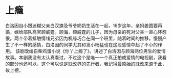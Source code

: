 # 上瘾

 白洛因自小跟迷糊父亲白汉旗及爷爷奶奶生活在一起，16岁这年，亲妈姜圆要再婚，嫁给部队高官顾威霆。顾海，顾威霆的儿子，因为母亲的死对父亲一直心怀怨恨。两个带着抵触情绪兄弟因为机缘巧合在同一个班里，随着时间的推移，慢慢产生了不一样的感情，白洛因的同学尤其和发小杨猛也在这段感情中起了不小的作用。
  该剧改编自柴鸡蛋小说《你丫上瘾了》，讲述了白洛因与顾海两位男生的爱情故事。本剧我没有太认真看过，不过这个是唯一一个真正拍成爱情的电视剧，我看的部分也还可以，这个可以说是耽改界的先行者，我记得最原始的耽改来源于此，故上榜。

